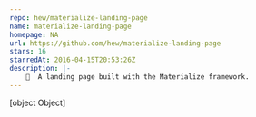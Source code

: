 ```yaml
---
repo: hew/materialize-landing-page
name: materialize-landing-page
homepage: NA
url: https://github.com/hew/materialize-landing-page
stars: 16
starredAt: 2016-04-15T20:53:26Z
description: |-
    🛬  A landing page built with the Materialize framework. 
---
```


[object Object]
